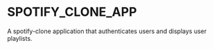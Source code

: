 # SPOTIFY_CLONE_APP
A spotify-clone application that authenticates users and displays user playlists. 
